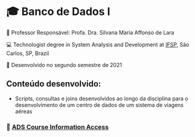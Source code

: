 # :mortar_board: Banco de Dados I

:triangular_flag_on_post: Professor Responsável: Profa. Dra. Silvana Maria Affonso de Lara

:computer: Technologist degree in System Analysis and Development at [IFSP](https://www.ifsp.edu.br/), São Carlos, SP, Brazil

:calendar: Desenvolvido no segundo semestre de 2021

## Conteúdo desenvolvido:

- Scripts, consultas e joins desenvolvidos ao longo da disciplina para o desenvolvimento de um centro de dados de um sistema de viagens aéreas


### :link: [ADS Course Information Access](https://scl.ifsp.edu.br/index.php/cursos.html?id=116:ads&catid=61)